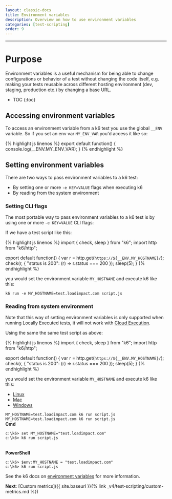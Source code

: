 ```yaml
---
layout: classic-docs
title: Environment variables
description: Overview on how to use environment variables
categories: [test-scripting]
order: 9
---
```


***

<h1>Purpose</h1>
Environment variables is a useful mechanism for being able to change configurations or behavior of a test without changing the code itself, e.g. making your tests reusable across different hosting environment (dev, staging, production etc.) by changing a base URL.

- TOC
{:toc}

## Accessing environment variables

To access an environment variable from a k6 test you use the global `__ENV` variable. So if you set an env var `MY_ENV_VAR` you'd access it like so:

{% highlight js linenos %}
export default function() {
    console.log(__ENV.MY_ENV_VAR);
}
{% endhighlight %}

## Setting environment variables

There are two ways to pass environment variables to a k6 test:

- By setting one or more `-e KEY=VALUE` flags when executing k6
- By reading from the system environment

### Setting CLI flags

The most portable way to pass environment variables to a k6 test is by using one or more `-e KEY=VALUE` CLI flags:

If we have a test script like this:

{% highlight js linenos %}
import { check, sleep } from "k6";
import http from "k6/http";

export default function() {
    var r = http.get(`https://${__ENV.MY_HOSTNAME}/`);
    check(r, {
        "status is 200": (r) => r.status === 200
    });
    sleep(5);
}
{% endhighlight %}

you would set the environment variable `MY_HOSTNAME` and execute k6 like this:

`k6 run -e MY_HOSTNAME=test.loadimpact.com script.js`

### Reading from system environment

<div class="callout callout-warning" role="alert">
    Note that this way of setting environment variables is only supported when running Locally Executed tests, it will not work with <a href="{{ site.baseurl }}{% link _v4/test-running/cloud-execution.md %}" class="alert-link">Cloud Execution</a>.
</div>

Using the same the same test script as above:

{% highlight js linenos %}
import { check, sleep } from "k6";
import http from "k6/http";

export default function() {
    var r = http.get(`https://${__ENV.MY_HOSTNAME}/`);
    check(r, {
        "status is 200": (r) => r.status === 200
    });
    sleep(5);
}
{% endhighlight %}

you would set the environment variable `MY_HOSTNAME` and execute k6 like this:

<div class="row platform-tabs">
    <div class="col-12">
        <ul class="nav nav-pills mb-3" role="tablist">
            <li class="nav-item">
                <a class="nav-link active" id="platform-tabs-link-linux" data-toggle="pill" href="#platform-tabs-content-linux" role="tab">Linux</a>
            </li>
            <li class="nav-item">
                <a class="nav-link" id="platform-tabs-link-macos" data-toggle="pill" href="#platform-tabs-content-macos" role="tab">Mac</a>
            </li>
            <li class="nav-item">
                <a class="nav-link" id="platform-tabs-link-windows" data-toggle="pill" href="#platform-tabs-content-windows" role="tab">Windows</a>
            </li>
        </ul>
        <div class="tab-content">
            <div class="tab-pane fade show active" id="platform-tabs-content-linux" role="tabpanel" aria-labelledby="platform-tabs-link-linux">
                <code>MY_HOSTNAME=test.loadimpact.com k6 run script.js</code>
            </div>
            <div class="tab-pane fade" id="platform-tabs-content-macos" role="tabpanel" aria-labelledby="platform-tabs-link-macos">
                <code>MY_HOSTNAME=test.loadimpact.com k6 run script.js</code>
            </div>
            <div class="tab-pane fade" id="platform-tabs-content-windows" role="tabpanel" aria-labelledby="platform-tabs-link-windows">
                <b>Cmd</b>
                <pre><code>c:\k6> set MY_HOSTNAME="test.loadimpact.com"
c:\k6> k6 run script.js</code></pre>
                <br>
                <b>PowerShell</b>
                <pre><code>c:\k6> $env:MY_HOSTNAME = "test.loadimpact.com"
c:\k6> k6 run script.js</code></pre>
            </div>
        </div>
    </div>
</div>

See the k6 docs on [environment variables](https://docs.k6.io/docs/environment-variables) for more information.

**Next**: [Custom metrics]({{ site.baseurl }}{% link _v4/test-scripting/custom-metrics.md %})
